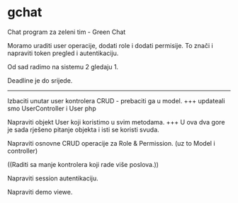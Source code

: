 # gchat
Chat program za zeleni tim - Green Chat


Moramo uraditi user operacije, dodati role i dodati permisije. To znači i napraviti token pregled i autentikaciju. 

Od sad radimo na sistemu 2 gledaju 1.

Deadline je do srijede.



***

Izbaciti unutar user kontrolera CRUD - prebaciti ga u model. +++
updateali smo UserController i User php

Napraviti objekt User koji koristimo u svim metodama. +++
U ova dva gore je sada rješeno pitanje objekta i isti se koristi svuda.

Napraviti osnovne CRUD operacije za Role & Permission. (uz to Model i controller)

((Raditi sa manje kontrolera koji rade više poslova.))

Napraviti session autentikaciju. 

Napraviti demo viewe.
